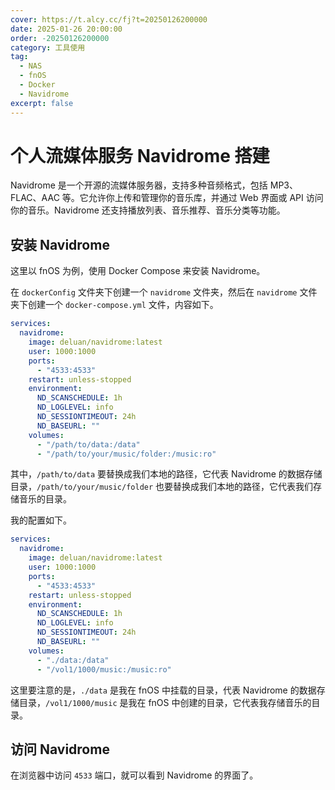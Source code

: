 ```yaml
---
cover: https://t.alcy.cc/fj?t=20250126200000
date: 2025-01-26 20:00:00
order: -20250126200000
category: 工具使用
tag:
  - NAS
  - fnOS
  - Docker
  - Navidrome
excerpt: false
---
```


# 个人流媒体服务 Navidrome 搭建

Navidrome 是一个开源的流媒体服务器，支持多种音频格式，包括 MP3、FLAC、AAC 等。它允许你上传和管理你的音乐库，并通过 Web 界面或 API 访问你的音乐。Navidrome 还支持播放列表、音乐推荐、音乐分类等功能。

## 安装 Navidrome

这里以 fnOS 为例，使用 Docker Compose 来安装 Navidrome。

在 `dockerConfig` 文件夹下创建一个 `navidrome` 文件夹，然后在 `navidrome` 文件夹下创建一个 `docker-compose.yml` 文件，内容如下。

```yaml
services:
  navidrome:
    image: deluan/navidrome:latest
    user: 1000:1000 
    ports:
      - "4533:4533"
    restart: unless-stopped
    environment:
      ND_SCANSCHEDULE: 1h
      ND_LOGLEVEL: info  
      ND_SESSIONTIMEOUT: 24h
      ND_BASEURL: ""
    volumes:
      - "/path/to/data:/data"
      - "/path/to/your/music/folder:/music:ro"
```

其中，`/path/to/data` 要替换成我们本地的路径，它代表 Navidrome 的数据存储目录，`/path/to/your/music/folder` 也要替换成我们本地的路径，它代表我们存储音乐的目录。

我的配置如下。

```yaml
services:
  navidrome:
    image: deluan/navidrome:latest
    user: 1000:1000 
    ports:
      - "4533:4533"
    restart: unless-stopped
    environment:
      ND_SCANSCHEDULE: 1h
      ND_LOGLEVEL: info  
      ND_SESSIONTIMEOUT: 24h
      ND_BASEURL: ""
    volumes:
      - "./data:/data"
      - "/vol1/1000/music:/music:ro"
```

这里要注意的是，`./data` 是我在 fnOS 中挂载的目录，代表 Navidrome 的数据存储目录，`/vol1/1000/music` 是我在 fnOS 中创建的目录，它代表我存储音乐的目录。

## 访问 Navidrome

在浏览器中访问 `4533` 端口，就可以看到 Navidrome 的界面了。
